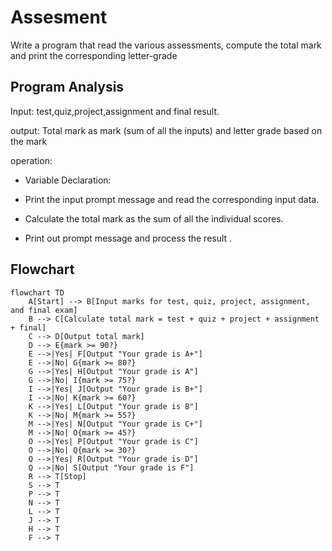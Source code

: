 
# Assesment 

Write a program that read the various assessments, compute the total mark and print the
corresponding letter-grade

##  Program Analysis 

Input: test,quiz,project,assignment and final result.

output: Total mark as mark (sum of all the inputs) and letter grade based on the mark

operation: 

* Variable Declaration:

* Print the input prompt message and read the corresponding input data.

* Calculate the total mark as the sum of all the individual scores.

* Print out prompt message and process the result .


## Flowchart


```mermaid
flowchart TD
    A[Start] --> B[Input marks for test, quiz, project, assignment, and final exam]
    B --> C[Calculate total mark = test + quiz + project + assignment + final]
    C --> D[Output total mark]
    D --> E{mark >= 90?}
    E -->|Yes| F[Output "Your grade is A+"]
    E -->|No| G{mark >= 80?}
    G -->|Yes| H[Output "Your grade is A"]
    G -->|No| I{mark >= 75?}
    I -->|Yes| J[Output "Your grade is B+"]
    I -->|No| K{mark >= 60?}
    K -->|Yes| L[Output "Your grade is B"]
    K -->|No| M{mark >= 55?}
    M -->|Yes| N[Output "Your grade is C+"]
    M -->|No| O{mark >= 45?}
    O -->|Yes| P[Output "Your grade is C"]
    O -->|No| Q{mark >= 30?}
    Q -->|Yes| R[Output "Your grade is D"]
    Q -->|No| S[Output "Your grade is F"]
    R --> T[Stop]
    S --> T
    P --> T
    N --> T
    L --> T
    J --> T
    H --> T
    F --> T
